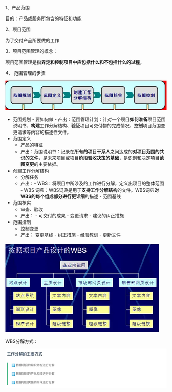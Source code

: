 
1、产品范围

目的：产品或服务所包含的特征和功能

2、项目范围

为了交付产品所要做的工作


3、项目范围管理的概念：

项目范围管理是指**界定和控制项目中应包括什么和不包括什么的过程**。


4、
范围管理的步骤

![](attachment/b22cad894e2745f53b7a5bfe0bd58fd4.webp)


- 范围规划
	  - 要如何做
	  - 产出：范围管理计划：针对一个项目**如何准备**项目范围说明书、**构建**工作分解结构、**验证**项目可交付物的完成情况、**控制**项目范围变更请求等内容的描述性文件。
- 范围定义
	 - 产品的特征
	 - 产出：范围说明书：记录在**所有的项目干系人**之间达成的**对项目范围的共识的文件**，是未来项目或项目**阶段验收决策的基础**，是识别和决定项目**范围变更**的主要依据。
- 创建工作分解结构
	- 分解任务
	- 产出：- WBS：将项目中所涉及的工作进行分解，定义出项目的整体范围
			- WBS 词典：WBS词典是用于**支持工作分解结构**的文件。WBS词典**对WBS的每个组成部分进行更详细**的描述
			- 范围基线
- 范围核实
	 - 审查、验收
	 - 产出： - 可交付的成果
	         -  变更请求
	         - 建议的纠正措施
 - 范围控制
	 - 控制变更
	 - 产出； 变更基线
			 - 纠正措施
			 - 经验教训
			 - 更新文件



![](attachment/4e5eec6bdec5642c964ea7e41ea076ce.webp)



WBS分解方式：

![](attachment/9b9cc7dccc265b4010ff39e2e67eb189.webp)


